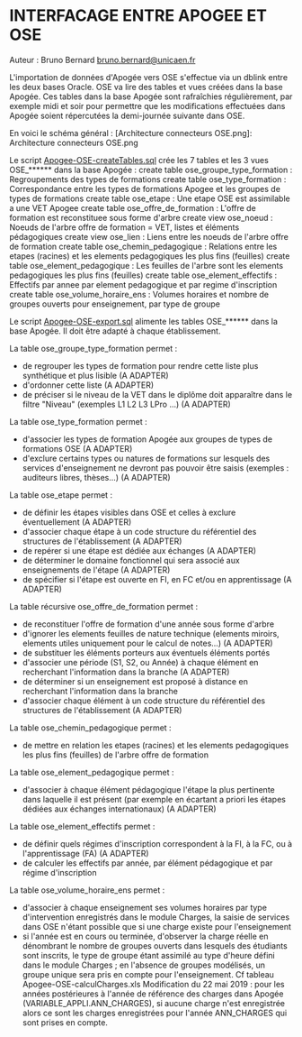 # INTERFACAGE ENTRE APOGEE ET OSE
Auteur : Bruno Bernard bruno.bernard@unicaen.fr

L'importation de données d'Apogée vers OSE s'effectue via un dblink entre les deux bases Oracle.
OSE va lire des tables et vues créées dans la base Apogée.
Ces tables dans la base Apogée sont rafraîchies régulièrement, par exemple midi et soir pour permettre que les modifications effectuées dans Apogée soient répercutées la demi-journée suivante dans OSE.

En voici le schéma général :
[Architecture connecteurs OSE.png]: Architecture connecteurs OSE.png

Le script [Apogee-OSE-createTables.sql](Apogee-OSE-createTables.sql) crée les 7 tables et les 3 vues OSE_****** dans la base Apogée :
create table ose_groupe_type_formation : Regroupements des types de formations
create table ose_type_formation        : Correspondance entre les types de formations Apogee et les groupes de types de formations
create table ose_etape                 : Une etape OSE est assimilable a une VET Apogee
create table ose_offre_de_formation    : L'offre de formation est reconstituee sous forme d'arbre
create view ose_noeud                  : Noeuds de l'arbre offre de formation = VET, listes et éléments pédagogiques
create view ose_lien                   : Liens entre les noeuds de l'arbre offre de formation
create table ose_chemin_pedagogique    : Relations entre les etapes (racines) et les elements pedagogiques les plus fins (feuilles)
create table ose_element_pedagogique   : Les feuilles de l'arbre sont les elements pedagogiques les plus fins (feuilles)
create table ose_element_effectifs     : Effectifs par annee par element pedagogique et par regime d'inscription
create table ose_volume_horaire_ens    : Volumes horaires et nombre de groupes ouverts pour enseignement, par type de groupe

Le script [Apogee-OSE-export.sql](Apogee-OSE-export.sql) alimente les tables OSE_****** dans la base Apogée.
Il doit être adapté à chaque établissement.

La table ose_groupe_type_formation permet :
- de regrouper les types de formation pour rendre cette liste plus synthétique et plus lisible (A ADAPTER)
- d'ordonner cette liste (A ADAPTER)
- de préciser si le niveau de la VET dans le diplôme doit apparaître dans le filtre "Niveau" (exemples L1 L2 L3 LPro ...) (A ADAPTER)

La table ose_type_formation permet :
- d'associer les types de formation Apogée aux groupes de types de formations OSE (A ADAPTER)
- d'exclure certains types ou natures de formations sur lesquels des services d'enseignement ne devront pas pouvoir être saisis (exemples : auditeurs libres, thèses...) (A ADAPTER)

La table ose_etape permet :
- de définir les étapes visibles dans OSE et celles à exclure éventuellement (A ADAPTER)
- d'associer chaque étape à un code structure du référentiel des structures de l'établissement (A ADAPTER)
- de repérer si une étape est dédiée aux échanges (A ADAPTER)
- de déterminer le domaine fonctionnel qui sera associé aux enseignements de l'étape (A ADAPTER)
- de spécifier si l'étape est ouverte en FI, en FC et/ou en apprentissage (A ADAPTER)

La table récursive ose_offre_de_formation permet :
- de reconstituer l'offre de formation d'une année sous forme d'arbre
- d'ignorer les elements feuilles de nature technique (elements miroirs, elements utiles uniquement pour le calcul de notes...) (A ADAPTER)
- de substituer les éléments porteurs aux éventuels éléments portés
- d'associer une période (S1, S2, ou Année) à chaque élément en recherchant l'information dans la branche (A ADAPTER)
- de déterminer si un enseignement est proposé à distance en recherchant l'information dans la branche
- d'associer chaque élément à un code structure du référentiel des structures de l'établissement (A ADAPTER)

La table ose_chemin_pedagogique permet :
- de mettre en relation les etapes (racines) et les elements pedagogiques les plus fins (feuilles) de l'arbre offre de formation

La table ose_element_pedagogique permet :
- d'associer à chaque élément pédagogique l'étape la plus pertinente dans laquelle il est présent (par exemple en écartant a priori les étapes dédiées aux échanges internationaux) (A ADAPTER)

La table ose_element_effectifs permet :
- de définir quels régimes d'inscription correspondent à la FI, à la FC, ou à l'apprentissage (FA) (A ADAPTER)
- de calculer les effectifs par année, par élément pédagogique et par régime d'inscription

La table ose_volume_horaire_ens permet :
- d'associer à chaque enseignement ses volumes horaires par type d'intervention enregistrés dans le module Charges, la saisie de services dans OSE n'étant possible que si une charge existe pour l'enseignement
- si l'année est en cours ou terminée, d'observer la charge réelle en dénombrant le nombre de groupes ouverts dans lesquels des étudiants sont inscrits, le type de groupe étant assimilé au type d'heure défini dans le module Charges ; en l'absence de groupes modélisés, un groupe unique sera pris en compte pour l'enseignement.
Cf tableau Apogee-OSE-calculCharges.xls
Modification du 22 mai 2019 : pour les années postérieures à l'année de référence des charges dans Apogée (VARIABLE_APPLI.ANN_CHARGES), si aucune charge n'est enregistrée alors ce sont les charges enregistrées pour l'année ANN_CHARGES qui sont prises en compte.